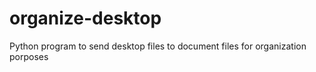 # organize-desktop
Python program to send desktop files to document files for organization porposes

